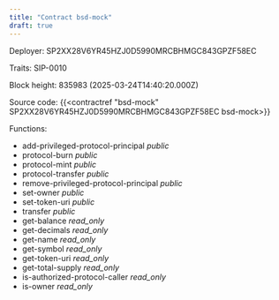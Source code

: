 ```yaml
---
title: "Contract bsd-mock"
draft: true
---
```

Deployer: SP2XX28V6YR45HZJ0D5990MRCBHMGC843GPZF58EC

Traits:
 SIP-0010



Block height: 835983 (2025-03-24T14:40:20.000Z)

Source code: {{<contractref "bsd-mock" SP2XX28V6YR45HZJ0D5990MRCBHMGC843GPZF58EC bsd-mock>}}

Functions:

* add-privileged-protocol-principal _public_
* protocol-burn _public_
* protocol-mint _public_
* protocol-transfer _public_
* remove-privileged-protocol-principal _public_
* set-owner _public_
* set-token-uri _public_
* transfer _public_
* get-balance _read_only_
* get-decimals _read_only_
* get-name _read_only_
* get-symbol _read_only_
* get-token-uri _read_only_
* get-total-supply _read_only_
* is-authorized-protocol-caller _read_only_
* is-owner _read_only_
